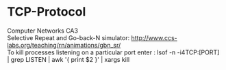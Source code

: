 # TCP-Protocol
Computer Networks CA3  
Selective Repeat and Go-back-N simulator: http://www.ccs-labs.org/teaching/rn/animations/gbn_sr/  
To kill processes listening on a particular port enter : lsof -n -i4TCP:[PORT] | grep LISTEN | awk '{ print $2 }' | xargs kill  


